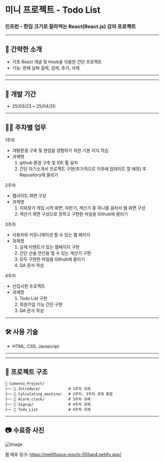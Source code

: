# 미니 프로젝트 - Todo List 
### 인프런 - 한입 크기로 잘라먹는 React(React.js) 강의 프로젝트


---


## 📌 간략한 소개
- 기초 React 개념 및 Hook을 이용한 간단 프로젝트
- 기능: 현재 날짜 출력, 검색, 추가, 삭제 

---



---


## 📅 개발 기간
- 25/03/23 ~ 25/04/20


---


## 👨‍💻 주차별 업무
1주차
- 개발환경 구축 및 현업을 경험하기 위한 기본 지식 학습
- 과제명
  1) github 환경 구축 및 IDE 툴 설치
  2) 간단 자기소개서 프로젝트 구현(추가적으로 이후에 업데이트 할 예정) 후 Repository에 올리기

2주차
- 웹사이트 화면 구성
- 과제명
  1) 지뢰찾기 게임 시작 화면, 자판기, 계산기 중 하나를 골라서 웹 화면 구성
  2) 계산기 화면 구성으로 정하고 구현한 파일을 Github에 올리기

3주차
- 사용자와 커뮤니케이션 할 수 있는 웹 페이지
- 과제명
  1) 실제 이벤트가 있는 웹페이지 구현
  2) 간단 산술 연산을 할 수 있는 계산기 구현
  3) 모두 구현한 파일을 Github에 올리기
  4) QA 문서 작성

4주차
- 신입사원 프로젝트
- 과제명
  1) Todo List 구현
  2) 회원가입 기능 간단 구현
  3) QA 문서 작성

---


## 🛠️ 사용 기술
- HTML, CSS, Javascript


---
---


## 📂 프로젝트 구조
```
📂 Comento_Project/
├── 📂 Introduce/             # 1주차 과제
├── 📂 Calculating_machine/   # 2주차, 3주차 과제 통합
├── 📂 Alarm_clock/           # 3주차 과제
├── 📂 Signup/                # 4주차 과제
├── 📂 Todo_List              # 4주차 과제

```


---


## 📷 수료증 사진
![Image](https://github.com/user-attachments/assets/4d412687-f4d1-4ec9-8f5c-0dd011df2532)

웹 배포 링크: https://mellifluous-mochi-055ae4.netlify.app/
